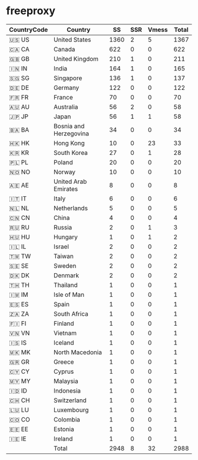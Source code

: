 # freeproxy

|CountryCode|Country|SS|SSR|Vmess|Total|
|  ----  | ----  |  ----  | ----  |  ----  | ----  |
|🇺🇸 US|United States|1360|2|5|1367|
|🇨🇦 CA|Canada|622|0|0|622|
|🇬🇧 GB|United Kingdom|210|1|0|211|
|🇮🇳 IN|India|164|1|0|165|
|🇸🇬 SG|Singapore|136|1|0|137|
|🇩🇪 DE|Germany|122|0|0|122|
|🇫🇷 FR|France|70|0|0|70|
|🇦🇺 AU|Australia|56|2|0|58|
|🇯🇵 JP|Japan|56|1|1|58|
|🇧🇦 BA|Bosnia and Herzegovina|34|0|0|34|
|🇭🇰 HK|Hong Kong|10|0|23|33|
|🇰🇷 KR|South Korea|27|0|1|28|
|🇵🇱 PL|Poland|20|0|0|20|
|🇳🇴 NO|Norway|10|0|0|10|
|🇦🇪 AE|United Arab Emirates|8|0|0|8|
|🇮🇹 IT|Italy|6|0|0|6|
|🇳🇱 NL|Netherlands|5|0|0|5|
|🇨🇳 CN|China|4|0|0|4|
|🇷🇺 RU|Russia|2|0|1|3|
|🇭🇺 HU|Hungary|1|0|1|2|
|🇮🇱 IL|Israel|2|0|0|2|
|🇹🇼 TW|Taiwan|2|0|0|2|
|🇸🇪 SE|Sweden|2|0|0|2|
|🇩🇰 DK|Denmark|2|0|0|2|
|🇹🇭 TH|Thailand|1|0|0|1|
|🇮🇲 IM|Isle of Man|1|0|0|1|
|🇪🇸 ES|Spain|1|0|0|1|
|🇿🇦 ZA|South Africa|1|0|0|1|
|🇫🇮 FI|Finland|1|0|0|1|
|🇻🇳 VN|Vietnam|1|0|0|1|
|🇮🇸 IS|Iceland|1|0|0|1|
|🇲🇰 MK|North Macedonia|1|0|0|1|
|🇬🇷 GR|Greece|1|0|0|1|
|🇨🇾 CY|Cyprus|1|0|0|1|
|🇲🇾 MY|Malaysia|1|0|0|1|
|🇮🇩 ID|Indonesia|1|0|0|1|
|🇨🇭 CH|Switzerland|1|0|0|1|
|🇱🇺 LU|Luxembourg|1|0|0|1|
|🇨🇴 CO|Colombia|1|0|0|1|
|🇪🇪 EE|Estonia|1|0|0|1|
|🇮🇪 IE|Ireland|1|0|0|1|
||Total|2948|8|32|2988|
